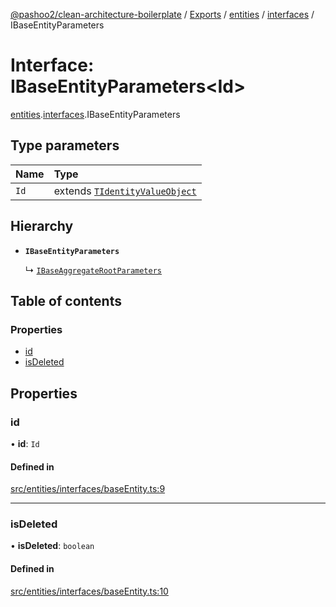 [@pashoo2/clean-architecture-boilerplate](../README.md) / [Exports](../modules.md) / [entities](../modules/entities.md) / [interfaces](../modules/entities.interfaces.md) / IBaseEntityParameters

# Interface: IBaseEntityParameters<Id\>

[entities](../modules/entities.md).[interfaces](../modules/entities.interfaces.md).IBaseEntityParameters

## Type parameters

| Name | Type |
| :------ | :------ |
| `Id` | extends [`TIdentityValueObject`](../modules/valueobject.interfaces.md#tidentityvalueobject) |

## Hierarchy

- **`IBaseEntityParameters`**

  ↳ [`IBaseAggregateRootParameters`](aggregates.interfaces.ibaseaggregaterootparameters.md)

## Table of contents

### Properties

- [id](entities.interfaces.ibaseentityparameters.md#id)
- [isDeleted](entities.interfaces.ibaseentityparameters.md#isdeleted)

## Properties

### id

• **id**: `Id`

#### Defined in

[src/entities/interfaces/baseEntity.ts:9](https://github.com/pashoo2/clean-architecture-boilerplate/blob/914ff8c/src/entities/interfaces/baseEntity.ts#L9)

___

### isDeleted

• **isDeleted**: `boolean`

#### Defined in

[src/entities/interfaces/baseEntity.ts:10](https://github.com/pashoo2/clean-architecture-boilerplate/blob/914ff8c/src/entities/interfaces/baseEntity.ts#L10)
